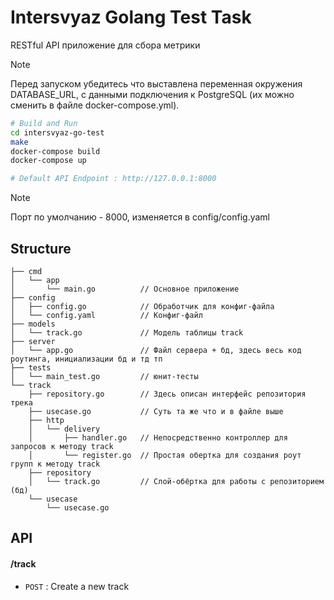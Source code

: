 # Intersvyaz Golang Test Task
RESTful API приложение для сбора метрики

> [!NOTE]
> Перед запуском убедитесь что выставлена переменная окружения DATABASE_URL, с данными подключения к PostgreSQL (их можно сменить в файле docker-compose.yml).

```bash
# Build and Run
cd intersvyaz-go-test
make
docker-compose build
docker-compose up

# Default API Endpoint : http://127.0.0.1:8000
```

> [!NOTE]
> Порт по умолчанию - 8000, изменяется в config/config.yaml

## Structure
```
├── cmd
│   └── app
│       └── main.go          // Основное приложение
├── config
│   ├── config.go            // Обработчик для конфиг-файла
│   └── config.yaml          // Конфиг-файл
├── models
│   └── track.go             // Модель таблицы track
├── server
│   └── app.go               // Файл сервера + бд, здесь весь код роутинга, инициализации бд и тд тп
├── tests
│   └── main_test.go         // юнит-тесты
└── track
    ├── repository.go        // Здесь описан интерфейс репозитория трека
    ├── usecase.go           // Суть та же что и в файле выше
    ├── http
    │   └── delivery
    │       ├── handler.go   // Непосредственно контроллер для запросов к методу track
    │       └── register.go  // Простая обертка для создания роут групп к методу track
    ├── repository
    │   └── track.go         // Слой-обёртка для работы с репозиторием (бд)
    └── usecase
        └── usecase.go
```

## API

#### /track
* `POST` : Create a new track
